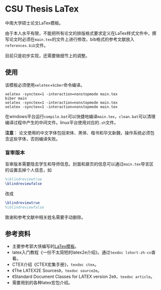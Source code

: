 # CSU Thesis LaTex

中南大学硕士论文LaTex模板。

由于本人水平有限，不能把所有论文的排版格式要求定义在LaTex样式文件中，撰写论文时必须在`main.tex`的文件上进行修改，bib格式的参考文献放入`references.bib`文件。

目前只是初步实现，还需要做细节上的调整。

## 使用

该模板必须使用`xelatex`+`biber`命令编译。

```shall
xelatex -synctex=1 -interaction=nonstopmode main.tex
biber main
xelatex -synctex=1 -interaction=nonstopmode main.tex
xelatex -synctex=1 -interaction=nonstopmode main.tex
```

在windows平台运行`compile.bat`可以快捷地编译`main.tex`，`clean.bat`可以清理编译过程中产生的中间文件。linux平台使用对应的`.sh`文件。

**注意**： 论文使用的中文字体包括宋体、黑体、楷书和华文新魏，操作系统必须包含这些字体，否则编译失败。

### 盲审版本

盲审版本需要隐去学生和导师信息。封面和扉页的信息可以通过`main.tex`导言区的设置去掉个人信息，如
```tex
%\blindreviewtrue
\blindreviewfalse
```
改成
```tex
\blindreviewtrue
%\blindreviewfalse
```
致谢和参考文献中相关姓名需要手动删除。

## 参考资料

- 主要参考郭大侠编写的[LaTex模板](https://github.com/CSGrandeur/CSU-Thesis-LaTeX-Template)。
- latex入门教程《一份不太简短的latex2e介绍》。通过`texdoc lshort-zh-cn`查看。
- CTEX介绍《CTEX宏集手册》，`texdoc ctex`。
- 《The LATEX2E Sources》，`texdoc source2e`。
- 《Standard Document Classes for LATEX version 2e》，`texdoc article`。
- 需要用到的各种latex宏包介绍。
